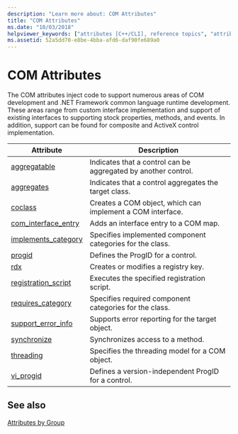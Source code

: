 ```yaml
---
description: "Learn more about: COM Attributes"
title: "COM Attributes"
ms.date: "10/03/2018"
helpviewer_keywords: ["attributes [C++/CLI], reference topics", "attributes [COM]", "COM, attributes"]
ms.assetid: 52a5dd70-e8be-4bba-afd6-daf90fe689a0
---
```

# COM Attributes

The COM attributes inject code to support numerous areas of COM development and .NET Framework common language runtime development. These areas range from custom interface implementation and support of existing interfaces to supporting stock properties, methods, and events. In addition, support can be found for composite and ActiveX control implementation.

|Attribute|Description|
|---------------|-----------------|
|[aggregatable](aggregatable.md)|Indicates that a control can be aggregated by another control.|
|[aggregates](aggregates.md)|Indicates that a control aggregates the target class.|
|[coclass](coclass.md)|Creates a COM object, which can implement a COM interface.|
|[com_interface_entry](com-interface-entry-cpp.md)|Adds an interface entry to a COM map.|
|[implements_category](implements-category.md)|Specifies implemented component categories for the class.|
|[progid](progid.md)|Defines the ProgID for a control.|
|[rdx](rdx.md)|Creates or modifies a registry key.|
|[registration_script](registration-script.md)|Executes the specified registration script.|
|[requires_category](requires-category.md)|Specifies required component categories for the class.|
|[support_error_info](support-error-info.md)|Supports error reporting for the target object.|
|[synchronize](synchronize.md)|Synchronizes access to a method.|
|[threading](threading-cpp.md)|Specifies the threading model for a COM object.|
|[vi_progid](vi-progid.md)|Defines a version-independent ProgID for a control.|

## See also

[Attributes by Group](attributes-by-group.md)
